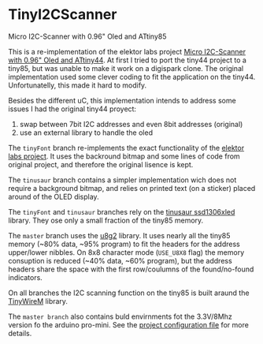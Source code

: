 # TinyI2CScanner
Micro I2C-Scanner with 0.96" Oled and ATtiny85

This is a re-implementation of the elektor labs project [Micro I2C-Scanner with 0.96" Oled and ATtiny44][labs].
At first I tried to port the tiny44 project to a tiny85, but was unable to make it work on a digispark clone.
The original implementation used some clever coding to fit the application on the tiny44.
Unfortunatelly, this made it hard to modify.

Besides the different uC,
this implementation intends to address some issues I had the original tiny44 proyect:

1. swap between 7bit I2C addresses and even 8bit addresses (original)
1. use an external library to handle the oled

The `tinyFont` branch re-implements the exact functionality of the [elektor labs project][labs].
It uses the backround bitmap and some lines of code from original project, and therefore the original lisence is kept.

The `tinusaur` branch contains a simpler implementation wich does not require a background bitmap,
and relies on printed text (on a sticker) placed around of the OLED display.

The `tinyFont` and `tinusaur` branches rely on the [tinusaur ssd1306xled][tinusaur]
library. They ose only a small fraction of the tiny85 memory.

The `master` branch uses the [u8g2][] library. It uses nearly all the tiny85 memory
(~80% data, ~95% program) to fit the headers for the address upper/lower nibbles.
On 8x8 character mode (`USE_U8X8` flag) the memory consuption is reduced
(~40% data, ~60% program), but the address headers share the space with the
first row/coulumns of the found/no-found indicators.

On all branches the I2C scanning function on the tiny85 is built araund the [TinyWireM][] library.

The `master branch` also contains buld envirnments fot the 3.3V/8Mhz version fo the
arduino pro-mini. See the [project configuration file](platformio.ini) for more details.

[labs]: http://www.elektormagazine.com/labs/micro-i2c-scanner-with-096-oled-and-attiny44-1
[u8g2]: https://github.com/olikraus/u8g2/wiki/u8g2reference
[tinusaur]: https://bitbucket.org/tinusaur/ssd1306xled
[TinyWireM]: https://github.com/adafruit/TinyWireM
